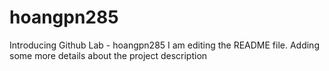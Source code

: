 # hoangpn285
Introducing Github Lab - hoangpn285
I am editing the README file. Adding some more details about the project description
